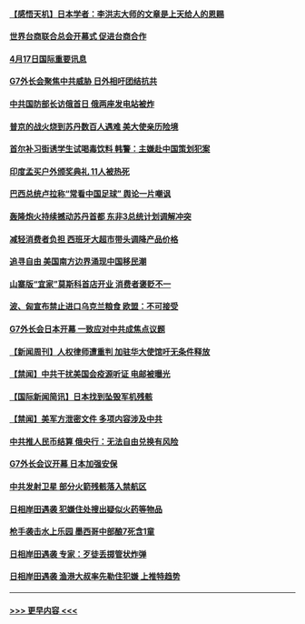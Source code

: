 #### [【感悟天机】日本学者：李洪志大师的文章是上天给人的恩赐](../pages/prog202/a103692634.md?t=04180043) 
#### [世界台商联合总会开幕式 促进台商合作](../pages/prog202/a103692635.md?t=04180043) 
#### [4月17日国际重要讯息](../pages/prog202/a103692625.md?t=04180043) 
#### [G7外长会聚焦中共威胁 日外相吁团结抗共](../pages/prog202/a103692594.md?t=04180043) 
#### [中共国防部长访俄首日 俄两座发电站被炸](../pages/prog202/a103692585.md?t=04180043) 
#### [普京的战火烧到苏丹数百人遇难 美大使亲历险境](../pages/prog202/a103692588.md?t=04180043) 
#### [首尔补习街诱学生试喝毒饮料 韩警：主嫌赴中国策划犯案](../pages/prog202/a103692578.md?t=04180043) 
#### [印度孟买户外颁奖典礼 11人被热死](../pages/prog202/a103692570.md?t=04180043) 
#### [巴西总统卢拉称“常看中国足球” 舆论一片嘲讽](../pages/prog202/a103692551.md?t=04180043) 
#### [轰隆炮火持续撼动苏丹首都 东非3总统计划调解冲突](../pages/prog202/a103692457.md?t=04180043) 
#### [减轻消费者负担 西班牙大超市带头调降产品价格](../pages/prog202/a103692445.md?t=04180043) 
#### [追寻自由 美国南方边界涌现中国移民潮](../pages/prog202/a103692433.md?t=04180043) 
#### [山寨版“宜家”莫斯科首店开业 消费者褒贬不一](../pages/prog202/a103692299.md?t=04180043) 
#### [波、匈宣布禁止进口乌克兰粮食 欧盟：不可接受](../pages/prog202/a103692296.md?t=04180043) 
#### [G7外长会日本开幕 一致应对中共成焦点议题](../pages/prog202/a103692298.md?t=04180043) 
#### [【新闻周刊】人权律师遭重判 加驻华大使馆吁无条件释放](../pages/prog202/a103692193.md?t=04180043) 
#### [【禁闻】中共干扰美国会疫源听证 电邮被曝光](../pages/prog202/a103692146.md?t=04180043) 
#### [【国际新闻简讯】日本找到坠毁军机残骸](../pages/prog202/a103692075.md?t=04180043) 
#### [【禁闻】美军方泄密文件 多项内容涉及中共](../pages/prog202/a103692150.md?t=04180043) 
#### [中共推人民币结算 俄央行：无法自由兑换有风险](../pages/prog202/a103692137.md?t=04180043) 
#### [G7外长会议开幕 日本加强安保](../pages/prog202/a103692071.md?t=04180043) 
#### [中共发射卫星 部分火箭残骸落入禁航区](../pages/prog202/a103692070.md?t=04180043) 
#### [日相岸田遇袭 犯嫌住处搜出疑似火药等物品](../pages/prog202/a103691887.md?t=04180043) 
#### [枪手袭击水上乐园 墨西哥中部酿7死含1童](../pages/prog202/a103691913.md?t=04180043) 
#### [日相岸田遇袭 专家：歹徒丢掷管状炸弹](../pages/prog202/a103691902.md?t=04180043) 
#### [日相岸田遇袭 渔港大叔率先勒住犯嫌 上推特趋势](../pages/prog202/a103691895.md?t=04180043) 

----
#### [ >>> 更早内容 <<< ](../indexes/prog202-earlier.md)
